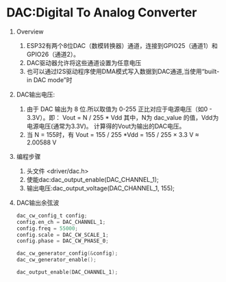 
# DAC:Digital To Analog Converter
 1. Overview
    1. ESP32有两个8位DAC（数模转换器）通道，连接到GPIO25（通道1）和GPIO26（通道2）。
    2. DAC驱动器允许将这些通道设置为任意电压
    3. 也可以通过I2S驱动程序使用DMA模式写入数据到DAC通道,当使用“built-in DAC mode”时
 2. DAC输出电压:
    1. 由于 DAC 输出为 8 位.所以取值为 0-255 正比对应于电源电压（如0 - 3.3V）。即：
        Vout = N / 255 * Vdd
       其中，N为 dac_value 的值，Vdd为电源电压(通常为3.3V)。
       计算得的Vout为输出的DAC电压。
    2. 当 N = 155时，有
         Vout = 155 / 255 *Vdd = 155 / 255 × 3.3 V ≈ 2.00588 V
 3. 编程步骤
    1. 头文件 <driver/dac.h>
    2. 使能dac:dac_output_enable(DAC_CHANNEL_1);
    3. 输出电压:dac_output_voltage(DAC_CHANNEL_1, 155);
    
 4. DAC输出余弦波
    ```c
    dac_cw_config_t config;
    config.en_ch = DAC_CHANNEL_1;
    config.freq = 55000;
    config.scale = DAC_CW_SCALE_1;
    config.phase = DAC_CW_PHASE_0;

	dac_cw_generator_config(&config);
	dac_cw_generator_enable();

    dac_output_enable(DAC_CHANNEL_1);

    ```
    